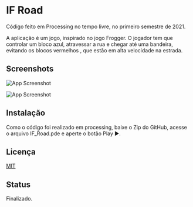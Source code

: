 
# IF Road

Código feito em Processing no tempo livre, no primeiro semestre de 2021.

A aplicação é um jogo, inspirado no jogo Frogger. O jogador tem que controlar um bloco azul, atravessar a rua
e chegar até uma bandeira, evitando os blocos vermelhos , que estão em alta velocidade na estrada.





## Screenshots

![App Screenshot](https://i.postimg.cc/9MN98Jtq/imagem-2022-07-19-174754636.png) 

![App Screenshot](https://i.postimg.cc/8cjRNqPH/imagem-2022-07-19-174718946.png)

## Instalação

Como o código foi realizado em processing, baixe o Zip do GitHub, acesse o arquivo
IF_Road.pde e aperte o botão Play ▶.

    
## Licença

[MIT](https://choosealicense.com/licenses/mit/)


## Status
Finalizado.
